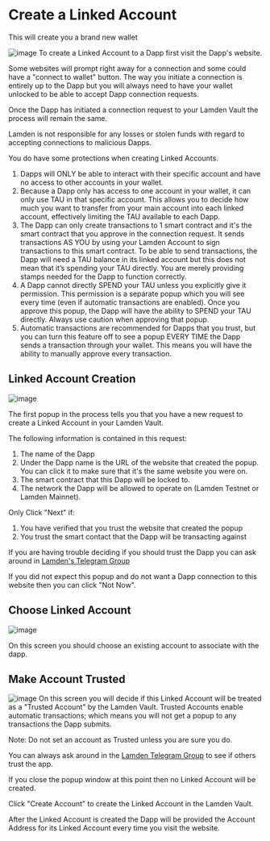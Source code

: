 
# Create a Linked Account


This will create you a brand new wallet

![image](/img/wallet/gif/1.0.0_dapp_connection.gif)
To create a Linked Account to a Dapp first visit the Dapp's website. 

Some websites will prompt right away for a connection and some could have a "connect to wallet" button.  The way you initiate a connection is entirely up to the Dapp but you will always need to have your wallet unlocked to be able to accept Dapp connection requests.

Once the Dapp has initiated a connection request to your Lamden Vault the process will remain the same.

Lamden is not responsible for any losses or stolen funds with regard to accepting connections to malicious Dapps.

You do have some protections when creating Linked Accounts.

1. Dapps will ONLY be able to interact with their specific account and have no access to other accounts in your wallet.
2. Because a Dapp only has access to one account in your wallet, it can only use TAU in that specific account. This allows you to decide how much you want to transfer from your main account into each linked account, effectively limiting the TAU available to each Dapp.
3. The Dapp can only create transactions to 1 smart contract and it's the smart contract that you approve in the connection request. It sends transactions AS YOU by using your Lamden Account to sign transactions to this smart contract.  To be able to send transactions, the Dapp will need a TAU balance in its linked account but this does not mean that it’s spending your TAU directly. You are merely providing stamps needed for the Dapp to function correctly.
4. A Dapp cannot directly SPEND your TAU unless you explicitly give it permission. This permission is a separate popup which you will see every time (even if automatic transactions are enabled). Once you approve this popup, the Dapp will have the ability to SPEND your TAU directly. Always use caution when approving that popup.
5. Automatic transactions are recommended for Dapps that you trust, but you can turn this feature off to see a popup EVERY TIME the Dapp sends a transaction through your wallet. This means you will have the ability to manually approve every transaction.

## Linked Account Creation
![image](/img/wallet/linked_account_popup_1.png)

The first popup in the process tells you that you have a new request to create a Linked Account in your Lamden Vault.

The following information is contained in this request:

1. The name of the Dapp
2. Under the Dapp name is the URL of the website that created the popup.  You can click it to make sure that it's the same website you were on.
3. The smart contract that this Dapp will be locked to.
4. The network the Dapp will be allowed to operate on (Lamden Testnet or Lamden Mainnet).

Only Click "Next" if:

1. You have verified that you trust the website that created the popup
2. You trust the smart contact that the Dapp will be transacting against

If you are having trouble deciding if you should trust the Dapp you can ask around in [Lamden's Telegram Group](https://t.me/lamdenchat)

If you did not expect this popup and do not want a Dapp connection to this website then you can click "Not Now".

## Choose Linked Account
![image](/img/wallet/linked_account_popup_2.png)

On this screen you should choose an existing account to associate with the dapp. 

## Make Account Trusted
![image](/img/wallet/linked_account_popup_3.png)
On this screen you will decide if this Linked Account will be treated as a "Trusted Account" by the Lamden Vault.  Trusted Accounts enable automatic transactions; which means you will not get a popup to any transactions the Dapp submits.

Note: Do not set an account as Trusted unless you are sure you do. 

You can always ask around in the [Lamden Telegram Group](https://t.me/lamdenchat) to see if others trust the app.

If you close the popup window at this point then no Linked Account will be created.

Click "Create Account" to create the Linked Account in the Lamden Vault.

After the Linked Account is created the Dapp will be provided the Account Address for its Linked Account every time you visit the website.

